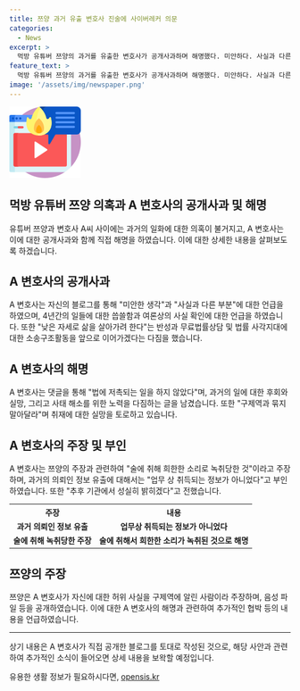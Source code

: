 ```yaml
---
title: 쯔양 과거 유출 변호사 진술에 사이버레커 의문
categories:
  - News
excerpt: >
  먹방 유튜버 쯔양의 과거를 유출한 변호사가 공개사과하며 해명했다. 미안하다. 사실과 다른 부분이 많다고 밝히고, 자신을 반성하며 무료법률상담과 소송구조활동을 약속했다. 또한 쯔양의 주장에 대해 구제역과 묶지 말라며 실망을 토로했으며, 자신의 의뢰인 정보를 유출한 것은 아니라고 주장했다. A 변호사는 추후 기관에서 사실을 밝힐 것을 약속하며, 과거 폭로에 대한 해명도 덧붙였다.
feature_text: >
  먹방 유튜버 쯔양의 과거를 유출한 변호사가 공개사과하며 해명했다. 미안하다. 사실과 다른 부분이 많다고 밝히고, 자신을 반성하며 무료법률상담과 소송구조활동을 약속했다. 또한 쯔양의 주장에 대해 구제역과 묶지 말라며 실망을 토로했으며, 자신의 의뢰인 정보를 유출한 것은 아니라고 주장했다. A 변호사는 추후 기관에서 사실을 밝힐 것을 약속하며, 과거 폭로에 대한 해명도 덧붙였다.
image: '/assets/img/newspaper.png'
---
```


<p><img src="/assets/img/news.png" alt="rentncar 속보" /></p>

<h2 data-ke-size="size26">먹방 유튜버 쯔양 의혹과 A 변호사의 공개사과 및 해명</h2>

<p data-ke-size="size16">유튜버 쯔양과 변호사 A씨 사이에는 과거의 일화에 대한 의혹이 불거지고, A 변호사는 이에 대한 공개사과와 함께 직접 해명을 하였습니다. 이에 대한 상세한 내용을 살펴보도록 하겠습니다.</p>

<h2 data-ke-size="size24">A 변호사의 공개사과</h2>

<p data-ke-size="size16">A 변호사는 자신의 블로그를 통해 "미안한 생각"과 "사실과 다른 부분"에 대한 언급을 하였으며, 4년간의 일들에 대한 씁쓸함과 여론상의 사실 확인에 대한 언급을 하였습니다. 또한 "낮은 자세로 삶을 살아가려 한다"는 반성과 무료법률상담 및 법률 사각지대에 대한 소송구조활동을 앞으로 이어가겠다는 다짐을 했습니다.</p>

<h2 data-ke-size="size24">A 변호사의 해명</h2>

<p data-ke-size="size16">A 변호사는 댓글을 통해 "법에 저촉되는 일을 하지 않았다"며, 과거의 일에 대한 후회와 실망, 그리고 사태 해소를 위한 노력을 다짐하는 글을 남겼습니다. 또한 "구제역과 묶지 말아달라"며 취재에 대한 실망을 토로하고 있습니다.</p>

<h2 data-ke-size="size24">A 변호사의 주장 및 부인</h2>

<p data-ke-size="size16">A 변호사는 쯔양의 주장과 관련하여 "술에 취해 희한한 소리로 녹취당한 것"이라고 주장하며, 과거의 의뢰인 정보 유출에 대해서는 "업무 상 취득되는 정보가 아니었다"고 부인하였습니다. 또한 "추후 기관에서 성실히 밝히겠다"고 전했습니다.</p>

<table>
    <tr>
        <th>주장</th>
        <th>내용</th>
    </tr>
    <tr>
        <td style="text-align: center; height: 17px;"><b>과거 의뢰인 정보 유출</b></td>
        <td style="text-align: center; height: 17px;"><b>업무상 취득되는 정보가 아니었다</b></td>
    </tr>
    <tr>
        <td style="text-align: center; height: 17px;"><b>술에 취해 녹취당한 주장</b></td>
        <td style="text-align: center; height: 17px;"><b>술에 취해서 희한한 소리가 녹취된 것으로 해명</b></td>
    </tr>
</table>

<h2 data-ke-size="size24">쯔양의 주장</h2>

<p data-ke-size="size16">쯔양은 A 변호사가 자신에 대한 허위 사실을 구제역에 알린 사람이라 주장하며, 음성 파일 등을 공개하였습니다. 이에 대한 A 변호사의 해명과 관련하여 추가적인 협박 등의 내용을 언급하였습니다.</p>

<hr data-ke-size="size24">

<p data-ke-size="size16">상기 내용은 A 변호사가 직접 공개한 블로그를 토대로 작성된 것으로, 해당 사안과 관련하여 추가적인 소식이 들어오면 상세 내용을 보왁할 예정입니다.</p>
유용한 생활 정보가 필요하시다면, <a href="https://opensis.kr" rel="dofollow">opensis.kr</a>


